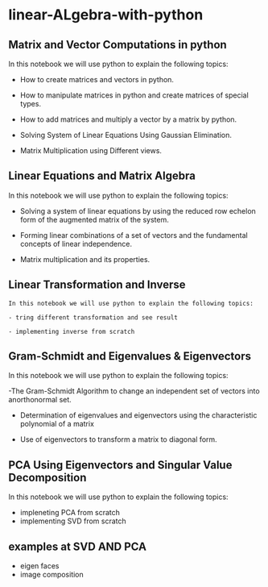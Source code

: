 # linear-ALgebra-with-python

## Matrix and Vector Computations in python
  In this notebook we will use python to explain the following topics:

  - How to create matrices and vectors in python.

  - How to manipulate matrices in python and create matrices of special types.

  - How to add matrices and multiply a vector by a matrix by python.

  - Solving System of Linear Equations Using Gaussian Elimination.

  - Matrix Multiplication using Different views.


## Linear Equations and Matrix Algebra
  In this notebook we will use python to explain the following topics:

  - Solving a system of linear equations by using the reduced row echelon form of the augmented matrix of the system.

  - Forming linear combinations of a set of vectors and the fundamental concepts of linear independence.

  - Matrix multiplication and its properties.


## Linear Transformation and Inverse
    In this notebook we will use python to explain the following topics:
    
    - tring different transformation and see result 
    
    - implementing inverse from scratch 
    
    
## Gram-Schmidt and Eigenvalues & Eigenvectors
  In this notebook we will use python to explain the following topics:

  -The Gram-Schmidt Algorithm to change an independent set of vectors into anorthonormal set.

  - Determination of eigenvalues and eigenvectors using the characteristic polynomial of a matrix

  - Use of eigenvectors to transform a matrix to diagonal form.


## PCA Using Eigenvectors and Singular Value Decomposition
  In this notebook we will use python to explain the following topics:
  - impleneting PCA from scratch
  - implementing SVD from scratch
  
## examples at SVD AND PCA
  - eigen faces 
  - image composition
  
